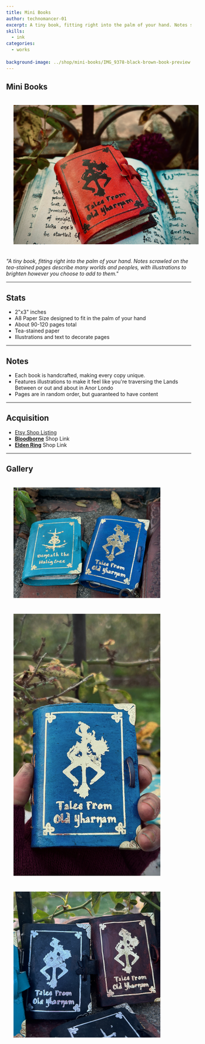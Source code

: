 ```yaml
---
title: Mini Books
author: technomancer-01
excerpt: A tiny book, fitting right into the palm of your hand. Notes scrawled on the tea-stained pages describe many worlds and peoples, with illustrations to brighten however you choose to add to them.
skills:
  - ink
categories:
  - works

background-image: ../shop/mini-books/IMG_9378-black-brown-book-preview.png
---
```

<style>
img {
    display: inline-flex;
    margin: 20px;
}
.imageDisplay {
  object-fit:contain; 
  width: 400px;
}
</style>

## Mini Books

<img  src="../shop/mini-books/IMG_0459.png" onclick="myFunction(this);">



*"A tiny book, fitting right into the palm of your hand. Notes scrawled on the tea-stained pages describe many worlds and peoples, with illustrations to brighten however you choose to add to them."*

---

## Stats
- 2"x3" inches
- A8 Paper Size designed to fit in the palm of your hand
- About 90-120 pages total
- Tea-stained paper
- Illustrations and text to decorate pages

---

## Notes
- Each book is handcrafted, making every copy unique.
- Features illustrations to make it feel like you're traversing the Lands Between or out and about in Anor Londo
- Pages are in random order, but guaranteed to have content

---

## Acquisition
- [Etsy Shop Listing](https://www.etsy.com/listing/1673521600/handbound-mini-soulsborne-grimoire-basic)
- **[Bloodborne](https://technomancer01.etsy.com/listing/1794521603/mini-bloodborne-grimoire-handbound)** Shop Link
- **[Elden Ring](https://technomancer01.etsy.com/listing/1780325542/mini-elden-ring-grimoire-handbound)** Shop Link

---

## Gallery

<img class="imageDisplay" src="/shop/mini-books/IMG_0422.png" onclick="myFunction(this);">
<img class="imageDisplay" src="/shop/mini-books/F77D0564-9CA4-49C9-BD08-B07744F1ABD2.png" onclick="myFunction(this);">
<img class="imageDisplay" src="/shop/mini-books/IMG_9378-black-brown-book-preview.png" onclick="myFunction(this);">
